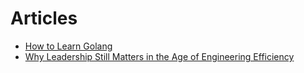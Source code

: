 # Articles

- [How to Learn Golang](/how_to_learn_golang.md)
- [Why Leadership Still Matters in the Age of Engineering Efficiency](/leadership_still_matters.md)